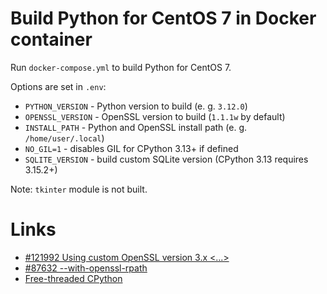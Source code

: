 # Build Python for CentOS 7 in Docker container
Run `docker-compose.yml` to build Python for CentOS 7.

Options are set in `.env`:
- `PYTHON_VERSION` - Python version to build (e. g. `3.12.0`)
- `OPENSSL_VERSION` - OpenSSL version to build (`1.1.1w` by default)
- `INSTALL_PATH` - Python and OpenSSL install path (e. g. `/home/user/.local`)
- `NO_GIL=1` - disables GIL for CPython 3.13+ if defined
- `SQLITE_VERSION` - build custom SQLite version (CPython 3.13 requires 3.15.2+)

Note: `tkinter` module is not built.

# Links
- [#121992 Using custom OpenSSL version 3.x <...>](https://github.com/python/cpython/issues/121992)
- [#87632 --with-openssl-rpath](https://github.com/python/cpython/issues/87632)
- [Free-threaded CPython](https://docs.python.org/3.13/whatsnew/3.13.html#free-threaded-cpython)
